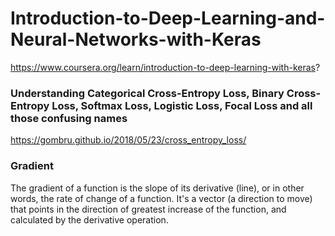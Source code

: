 # Introduction-to-Deep-Learning-and-Neural-Networks-with-Keras
https://www.coursera.org/learn/introduction-to-deep-learning-with-keras?

### Understanding Categorical Cross-Entropy Loss, Binary Cross-Entropy Loss, Softmax Loss, Logistic Loss, Focal Loss and all those confusing names
https://gombru.github.io/2018/05/23/cross_entropy_loss/


### Gradient

The gradient of a function is the slope of its derivative (line), or in other words, the rate of change of a function. It's a vector (a direction to move) that points in the direction of greatest increase of the function, and calculated by the derivative operation.
